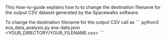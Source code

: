 This How-to-guide explains how to to change the destination filename for the output CSV dataset generated by the Spacewalks software.

To change the destination filename for the output CSV call as
´´´
python3 eva_data_analysis.py eva-data.json <YOUR_DIRECTORY/YOUR_FILENAME.csv>
´´´